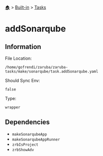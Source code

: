<!--startTocHeader-->
[🏠](../../README.md) > [Built-in](../README.md) > [Tasks](README.md)
# addSonarqube
<!--endTocHeader-->


## Information

File Location:

    /home/gofrendi/zaruba/zaruba-tasks/make/sonarqube/task.addSonarqube.yaml

Should Sync Env:

    false

Type:

    wrapper


## Dependencies

- `makeSonarqubeApp`
- `makeSonarqubeAppRunner`
- `zrbIsProject`
- `zrbShowAdv`



<!--startTocSubtopic-->

<!--endTocSubtopic-->
